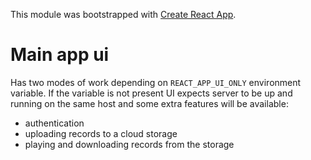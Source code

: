 This module was bootstrapped with [Create React App](https://github.com/facebook/create-react-app).

# Main app ui

Has two modes of work depending on `REACT_APP_UI_ONLY` environment variable.
If the variable is not present UI expects server to be up and running on the same host and some extra features will be available:
* authentication 
* uploading records to a cloud storage
* playing and downloading records from the storage


